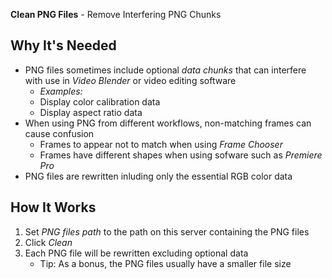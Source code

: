 **Clean PNG Files** - Remove Interfering PNG Chunks

## Why It's Needed

* PNG files sometimes include optional _data chunks_ that can interfere with use in _Video Blender_ or video editing software
    * _Examples:_
    * Display color calibration data
    * Display aspect ratio data
* When using PNG from different workflows, non-matching frames can cause confusion
    * Frames to appear not to match when using _Frame Chooser_
    * Frames have different shapes when using sofware such as _Premiere Pro_
* PNG files are rewritten inluding only the essential RGB color data

## How It Works
1. Set _PNG files path_ to the path on this server containing the PNG files
1. Click _Clean_
1. Each PNG file will be rewritten excluding optional data
    - Tip: As a bonus, the PNG files usually have a smaller file size